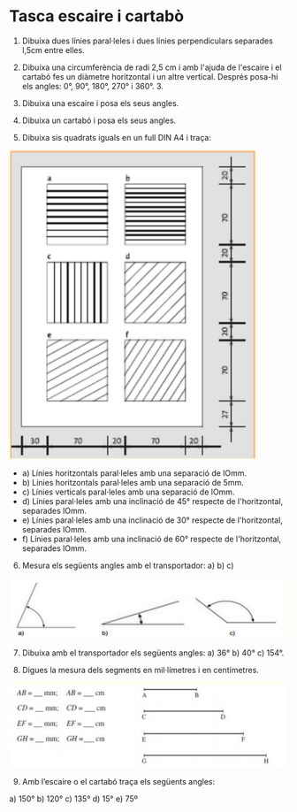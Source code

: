 
# Tasca escaire i cartabò

1.	Dibuixa dues línies paral·leles i dues línies perpendiculars separades l,5cm entre elles.
2.	Dibuixa una circumferència de radi 2,5 cm i amb l'ajuda de l'escaire i el cartabó fes un diàmetre horitzontal i un altre vertical. Després posa-hi els angles: 0°, 90°, 180°, 270° i 360°. 3.

3.	Dibuixa una escaire i posa els seus angles.
4.	Dibuixa un cartabó i posa els seus angles.

5.	Dibuixa sis quadrats iguals en un full DIN A4 i traça:

![imagen](img/2019-10-10-08-30-41.png)

- a)	Línies horitzontals paral·leles amb una separació de lOmm.
- b)	Línies horitzontals paral·leles amb una separació de 5mm.
- c)	Línies verticals paral·leles amb una separació de lOmm.
- d)	Línies	paral·leles	amb	una inclinació	de	45°	respecte de l'horitzontal, separades lOmm.
- e)	Línies	paral·leles	amb	una inclinació	de	30°	respecte de l'horitzontal, separades lOmm.
- f)	Línies	paral·leles	amb	una inclinació	de	60°	respecte de l'horitzontal, separades lOmm.

6. Mesura els següents angles amb el transportador: a) b) c)

![imagen](img/2019-10-10-08-28-23.png)

7. Dibuixa amb el transportador els següents angles: a) 36° b) 40° c) 154°.

8. Digues la mesura dels segments en mil·límetres i en centímetres.

![imagen](img/2019-10-10-08-27-06.png)

9. Amb l’escaire o el cartabó traça els següents angles:

a) 150°
b) 120°
c) 135°
d) 15°
e) 75º
